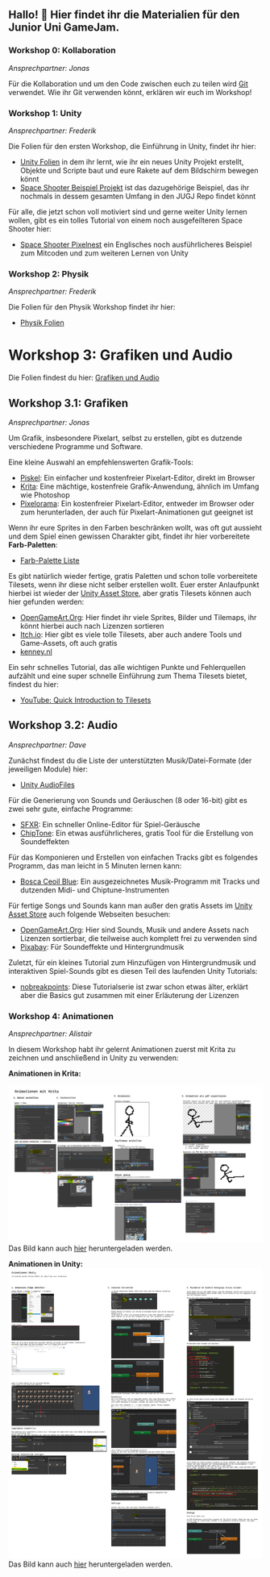 ## Hallo! 👋 Hier findet ihr die Materialien für den Junior Uni GameJam.

### Workshop 0: Kollaboration

*Ansprechpartner: Jonas*

Für die Kollaboration und um den Code zwischen euch zu teilen wird [Git](https://git-scm.com/) verwendet. Wie ihr Git verwenden könnt, erklären wir euch im Workshop!

### Workshop 1: Unity

*Ansprechpartner: Frederik*

Die Folien für den ersten Workshop, die Einführung in Unity, findet ihr hier:
* [Unity Folien](https://raw.githubusercontent.com/jugj/jugj/main/Intro%20to%20Unity.pdf) in dem ihr lernt, wie ihr ein neues Unity Projekt erstellt, Objekte und Scripte baut und eure Rakete auf dem Bildschirm bewegen könnt
* [Space Shooter Beispiel Projekt](https://github.com/jugj/space-shooter-template) ist das dazugehörige Beispiel, das ihr nochmals in dessem gesamten Umfang in den JUGJ Repo findet könnt

Für alle, die jetzt schon voll motiviert sind und gerne weiter Unity lernen wollen, gibt es ein tolles Tutorial von einem noch ausgefeilteren Space Shooter hier:
* [Space Shooter Pixelnest](https://pixelnest.io/tutorials/2d-game-unity/) ein Englisches noch ausführlicheres Beispiel zum Mitcoden und zum weiteren Lernen von Unity

### Workshop 2: Physik

*Ansprechpartner: Frederik*

Die Folien für den Physik Workshop findet ihr hier:
* [Physik Folien](https://github.com/jugj/jugj/blob/main/Physik.pdf)

# Workshop 3: Grafiken und Audio

Die Folien findest du hier: [Grafiken und Audio](https://github.com/jugj/jugj/blob/main/Grafiken%20und%20Audio.pdf)

## Workshop 3.1: Grafiken

*Ansprechpartner: Jonas*

Um Grafik, insbesondere Pixelart, selbst zu erstellen, gibt es dutzende verschiedene Programme und Software.

Eine kleine Auswahl an empfehlenswerten Grafik-Tools:

- [Piskel](https://www.piskelapp.com/p/create/sprite): Ein einfacher und kostenfreier Pixelart-Editor, direkt im Browser
- [Krita](https://krita.org/): Eine mächtige, kostenfreie Grafik-Anwendung, ähnlich im Umfang wie Photoshop
- [Pixelorama](https://orama-interactive.itch.io/pixelorama): Ein kostenfreier Pixelart-Editor, entweder im Browser oder zum herunterladen, der auch für Pixelart-Animationen gut geeignet ist

Wenn ihr eure Sprites in den Farben beschränken wollt, was oft gut aussieht und dem Spiel einen gewissen Charakter gibt, findet ihr hier vorbereitete **Farb-Paletten**:

- [Farb-Palette Liste](https://lospec.com/palette-list)

Es gibt natürlich wieder fertige, gratis Paletten und schon tolle vorbereitete Tilesets, wenn ihr diese nicht selber erstellen wollt.
Euer erster Anlaufpunkt hierbei ist wieder der [Unity Asset Store](https://assetstore.unity.com/?free=true&q=tileset&orderBy=1), aber gratis Tilesets können auch hier gefunden werden:

- [OpenGameArt.Org](https://opengameart.org/art-search-advanced?keys=&title=&field_art_tags_tid_op=or&field_art_tags_tid=&name=&field_art_type_tid%5B%5D=9&sort_by=count&sort_order=DESC&items_per_page=24&Collection=): Hier findet ihr viele Sprites, Bilder und Tilemaps, ihr könnt hierbei auch nach Lizenzen sortieren
- [Itch.io](https://itch.io/game-assets/tag-tileset): Hier gibt es viele tolle Tilesets, aber auch andere Tools und Game-Assets, oft auch gratis
- [kenney.nl](https://kenney.nl/assets/category:2D)

Ein sehr schnelles Tutorial, das alle wichtigen Punkte und Fehlerquellen aufzählt und eine super schnelle Einführung zum Thema Tilesets bietet, findest du hier:

- [YouTube: Quick Introduction to Tilesets](https://www.youtube.com/watch?v=8UctaO5DwUE)

## Workshop 3.2: Audio

*Ansprechpartner: Dave*

Zunächst findest du die Liste der unterstützten Musik/Datei-Formate (der jeweiligen Module) hier:

- [Unity AudioFiles](https://docs.unity3d.com/Manual/AudioFiles.html)

Für die Generierung von Sounds und Geräuschen (8 oder 16-bit) gibt es zwei sehr gute, einfache Programme:

- [SFXR](https://sfxr.me/): Ein schneller Online-Editor für Spiel-Geräusche
- [ChipTone](https://sfbgames.itch.io/chiptone): Ein etwas ausführlicheres, gratis Tool für die Erstellung von Soundeffekten

Für das Komponieren und Erstellen von einfachen Tracks gibt es folgendes Programm, das man leicht in 5 Minuten lernen kann:

- [Bosca Ceoil Blue](https://yurisizov.itch.io/boscaceoil-blue): Ein ausgezeichnetes Musik-Programm mit Tracks und dutzenden Midi- und Chiptune-Instrumenten

Für fertige Songs und Sounds kann man außer den gratis Assets im [Unity Asset Store](https://assetstore.unity.com/?category=audio&free=true&orderBy=1) auch folgende Webseiten besuchen:

- [OpenGameArt.Org](https://opengameart.org/art-search-advanced?keys=&field_art_type_tid%5B%5D=12&sort_by=count&sort_order=DESC): Hier sind Sounds, Musik und andere Assets nach Lizenzen sortierbar, die teilweise auch komplett frei zu verwenden sind
- [Pixabay](https://pixabay.com/sound-effects/): Für Soundeffekte und Hintergrundmusik

Zuletzt, für ein kleines Tutorial zum Hinzufügen von Hintergrundmusik und interaktiven Spiel-Sounds gibt es diesen Teil des laufenden Unity Tutorials:

- [nobreakpoints](https://www.youtube.com/watch?v=evi8mSZN4Yc): Diese Tutorialserie ist zwar schon etwas älter, erklärt aber die Basics gut zusammen mit einer Erläuterung der Lizenzen

### Workshop 4: Animationen

*Ansprechpartner: Alistair*

In diesem Workshop habt ihr gelernt Animationen zuerst mit Krita zu zeichnen und anschließend in Unity zu verwenden:

**Animationen in Krita:**

![Animationen in Krita](https://github.com/jugj/jugj/blob/main/Animationen%20mit%20Krita.jpg)
Das Bild kann auch [hier](https://github.com/jugj/jugj/raw/main/Animationen%20mit%20Krita.jpg) heruntergeladen werden.

**Animationen in Unity:**
![Animationen in Unity](https://github.com/jugj/jugj/blob/main/Animationen%20mit%20Unity.jpg)
Das Bild kann auch [hier](https://github.com/jugj/jugj/raw/main/Animationen%20mit%20Unity.jpg) heruntergeladen werden.

